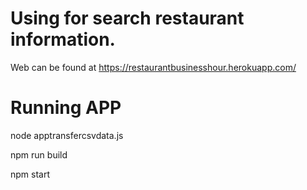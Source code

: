 # Using for search restaurant information.

Web can be found at https://restaurantbusinesshour.herokuapp.com/

# Running APP
node apptransfercsvdata.js

npm run build

npm start
